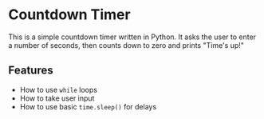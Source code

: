 # Countdown Timer 

This is a simple countdown timer written in Python. It asks the user to enter a number of seconds, then counts down to zero and prints "Time's up!"

## Features
- How to use `while` loops
- How to take user input
- How to use basic `time.sleep()` for delays
